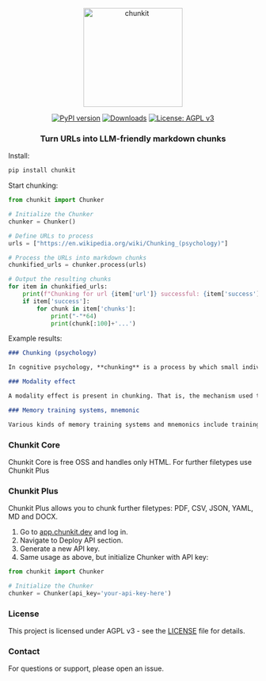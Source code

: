 <p align="center">
  <img src="https://raw.githubusercontent.com/hypergrok/chunkit/main/chn.png" alt="chunkit" width="200"/>
</p>

<div align="center">
  <a href="https://badge.fury.io/py/chunkit"><img src="https://badge.fury.io/py/chunkit.svg" alt="PyPI version" /></a>
  <a href="https://pepy.tech/project/chunkit"><img src="https://pepy.tech/badge/chunkit" alt="Downloads" /></a>
  <a href="https://www.gnu.org/licenses/agpl-3.0.html"><img src="https://img.shields.io/badge/License-AGPL%20v3-blue.svg" alt="License: AGPL v3" /></a>
</div>

<h3 align="center">Turn URLs into LLM-friendly markdown chunks</h3>

Install:

```bash
pip install chunkit
```

Start chunking:

```python
from chunkit import Chunker

# Initialize the Chunker
chunker = Chunker()

# Define URLs to process
urls = ["https://en.wikipedia.org/wiki/Chunking_(psychology)"]

# Process the URLs into markdown chunks
chunkified_urls = chunker.process(urls)

# Output the resulting chunks
for item in chunkified_urls:
    print(f"Chunking for url {item['url']} successful: {item['success']}")
    if item['success']:
        for chunk in item['chunks']:
            print("-"*64)
            print(chunk[:100]+'...')
```
Example results:
```markdown
### Chunking (psychology)

In cognitive psychology, **chunking** is a process by which small individual pieces of a set of information are bound together to create a meaningful whole later on in memory. The chunks, by which the information is grouped, are meant to improve short-term retention of the material, thus bypassing the limited capacity of working memory...
```
```markdown
### Modality effect

A modality effect is present in chunking. That is, the mechanism used to convey the list of items to the individual affects how much "chunking" occurs. Experimentally, it has been found that auditory presentation results in a larger amount of grouping in the responses of individuals than visual presentation does...
```
```markdown
### Memory training systems, mnemonic

Various kinds of memory training systems and mnemonics include training and drills in specially-designed recoding or chunking schemes. Such systems existed before Miller's paper, but there was no convenient term to describe the general strategy and no substantive and reliable research...
```

### Chunkit Core

Chunkit Core is free OSS and handles only HTML. For further filetypes use Chunkit Plus

### Chunkit Plus

Chunkit Plus allows you to chunk further filetypes: PDF, CSV, JSON, YAML, MD and DOCX.

1. Go to [app.chunkit.dev](https://app.chunkit.dev) and log in.
2. Navigate to Deploy API section.
3. Generate a new API key.
4. Same usage as above, but initialize Chunker with API key:

```python
from chunkit import Chunker

# Initialize the Chunker
chunker = Chunker(api_key='your-api-key-here')
```

### License

This project is licensed under AGPL v3 - see the [LICENSE](LICENSE) file for details.

### Contact

For questions or support, please open an issue. 